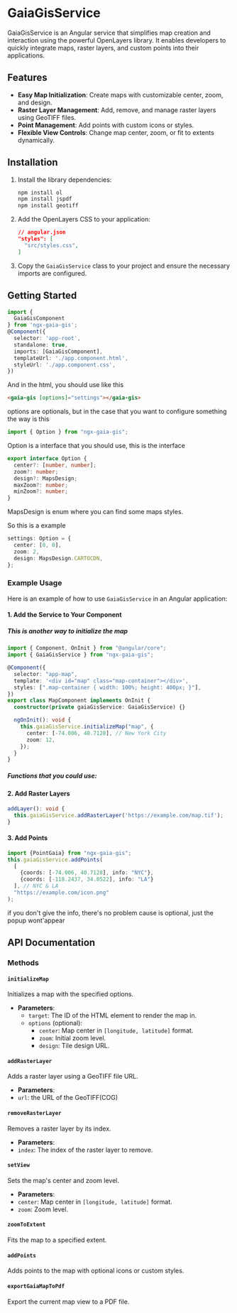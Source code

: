 # GaiaGisService

GaiaGisService is an Angular service that simplifies map creation and interaction using the powerful OpenLayers library. It enables developers to quickly integrate maps, raster layers, and custom points into their applications.

## Features

- **Easy Map Initialization**: Create maps with customizable center, zoom, and design.
- **Raster Layer Management**: Add, remove, and manage raster layers using GeoTIFF files.
- **Point Management**: Add points with custom icons or styles.
- **Flexible View Controls**: Change map center, zoom, or fit to extents dynamically.

## Installation

1. Install the library dependencies:

   ```bash
   npm install ol
   npm install jspdf
   npm install geotiff
   ```

2. Add the OpenLayers CSS to your application:

   ```json
   // angular.json
   "styles": [
     "src/styles.css",
   ]
   ```

3. Copy the `GaiaGisService` class to your project and ensure the necessary imports are configured.

## Getting Started

```typescript
import {
  GaiaGisComponent
} from 'ngx-gaia-gis';
@Component({
  selector: 'app-root',
  standalone: true,
  imports: [GaiaGisComponent],
  templateUrl: './app.component.html',
  styleUrl: './app.component.css',
})
```

And in the html, you should use like this

```html
<gaia-gis [options]="settings"></gaia-gis>
```

options are optionals, but in the case that you want to configure something the way is this

```typescript
import { Option } from "ngx-gaia-gis";
```

Option is a interface that you should use, this is the interface

```typescript
export interface Option {
  center?: [number, number];
  zoom?: number;
  design?: MapsDesign;
  maxZoom?: number;
  minZoom?: number;
}
```
MapsDesign is enum where you can find some maps styles.

So this is a example

```typescript
settings: Option = {
  center: [0, 0],
  zoom: 2,
  design: MapsDesign.CARTOCDN,
};
```

### Example Usage

Here is an example of how to use `GaiaGisService` in an Angular application:

#### 1. Add the Service to Your Component
##### This is another way to initialize the map
```typescript
import { Component, OnInit } from "@angular/core";
import { GaiaGisService } from "ngx-gaia-gis";

@Component({
  selector: "app-map",
  template: '<div id="map" class="map-container"></div>',
  styles: [".map-container { width: 100%; height: 400px; }"],
})
export class MapComponent implements OnInit {
  constructor(private gaiaGisService: GaiaGisService) {}

  ngOnInit(): void {
    this.gaiaGisService.initializeMap("map", {
      center: [-74.006, 40.7128], // New York City
      zoom: 12,
    });
  }
}
```
##### Functions that you could use:
#### 2. Add Raster Layers

```typescript
addLayer(): void {
  this.gaiaGisService.addRasterLayer('https://example.com/map.tif');
}
```

#### 3. Add Points

```typescript
import {PointGaia} from "ngx-gaia-gis";
this.gaiaGisService.addPoints(
  [
    {coords: [-74.006, 40.7128], info: "NYC"},
    {coords: [-118.2437, 34.0522], info: "LA"}
  ], // NYC & LA
  "https://example.com/icon.png"
);
```
if you don't give the info, there's no problem cause is optional, just the popup wont'appear
## API Documentation

### Methods

#### `initializeMap`

Initializes a map with the specified options.

- **Parameters**:
  - `target`: The ID of the HTML element to render the map in.
  - `options` (optional):
    - `center`: Map center in `[longitude, latitude]` format.
    - `zoom`: Initial zoom level.
    - `design`: Tile design URL.

#### `addRasterLayer`

Adds a raster layer using a GeoTIFF file URL.
- **Parameters**:
 - `url`: the URL of the GeoTIFF(COG)

#### `removeRasterLayer`

Removes a raster layer by its index.
- **Parameters**:
 - `index`: The index of the raster layer to remove.


#### `setView`

Sets the map's center and zoom level.
- **Parameters**:
 - `center`: Map center in `[longitude, latitude]` format.
 - `zoom`: Zoom level.

#### `zoomToExtent`

Fits the map to a specified extent.

#### `addPoints`

Adds points to the map with optional icons or custom styles.

#### `exportGaiaMapToPdf`

Export the current map view to a PDF file.
